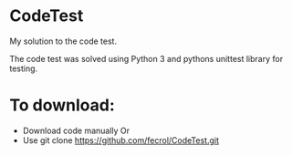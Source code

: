 # CodeTest
My solution to the code test.

The code test was solved using Python 3 and pythons unittest library for testing.

# To download:
- Download code manually
Or
- Use git clone https://github.com/fecrol/CodeTest.git
